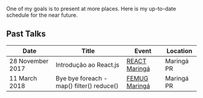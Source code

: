 One of my goals is to present at more places. Here is my up-to-date schedule for the near future.

## Past Talks

| Date        | Title | Event | Location |
| ----------- | ----- | ----- | -------- |
| 28 November 2017 | Introdução ao React.js | [REACT Maringá][2] | Maringá PR |
| 11 March 2018 | Bye bye foreach - map() filter() reduce() | [FEMUG Maringá][1] | Maringá PR |

[1]: https://www.meetup.com/pt-BR/femugmga/
[2]: https://www.meetup.com/pt-BR/React-Maringa/
